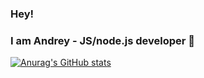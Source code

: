 ### Hey!
### I am Andrey - JS/node.js developer 👋
[![Anurag's GitHub stats](https://github-readme-stats.vercel.app/api?username=AndreyZlobin)](https://github.com/AndreyZlobin/github-readme-stats)

<!--
**AndreyZlobin/AndreyZlobin** is a ✨ _special_ ✨ repository because its `README.md` (this file) appears on your GitHub profile.

Here are some ideas to get you started:

- 🔭 I’m currently working on ...
- 🌱 I’m currently learning ...
- 👯 I’m looking to collaborate on ...
- 🤔 I’m looking for help with ...
- 💬 Ask me about ...
- 📫 How to reach me: ...
- 😄 Pronouns: ...
- ⚡ Fun fact: ...
-->

